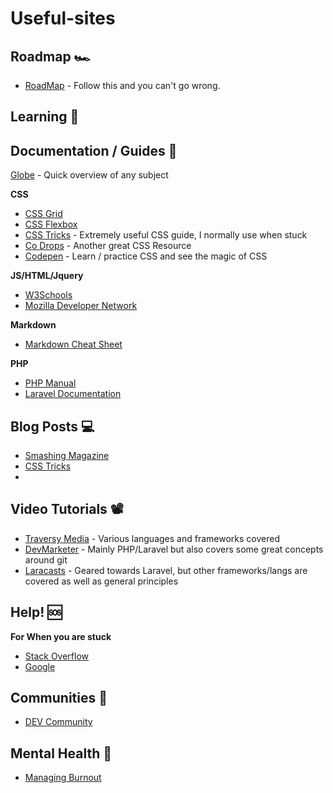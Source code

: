 # Useful-sites

## Roadmap 🏎️
- [RoadMap](https://roadmap.sh/backend) - Follow this and you can't go wrong.

## Learning 🤹

## Documentation / Guides 📂
[Globe](https://explorer.globe.engineer) - Quick overview of any subject

**CSS**
- [CSS Grid](http://cssgridgarden.com/)
- [CSS Flexbox](https://flexboxfroggy.com/)
- [CSS Tricks](https://css-tricks.com/) - Extremely useful CSS guide, I normally use when stuck
- [Co Drops](https://tympanus.net/codrops/css_reference/) - Another great CSS Resource
- [Codepen](https://codepen.io) - Learn / practice CSS and see the magic of CSS
 
**JS/HTML/Jquery**
- [W3Schools](https://www.w3schools.com/)
- [Mozilla Developer Network](https://developer.mozilla.org/en-US/)

**Markdown**
- [Markdown Cheat Sheet](https://www.markdownguide.org/cheat-sheet/)

**PHP**
- [PHP Manual](http://php.net/manual/en/index.php)
- [Laravel Documentation](https://laravel.com/docs/)

## Blog Posts 💻
- [Smashing Magazine](https://www.smashingmagazine.com/)
- [CSS Tricks](https://css-tricks.com/)
- 
## Video Tutorials 📽️
- [Traversy Media](https://www.youtube.com/user/TechGuyWeb) - Various languages and frameworks covered
- [DevMarketer](https://www.youtube.com/channel/UC6kwT7-jjZHHF1s7vCfg2CA) - Mainly PHP/Laravel but also covers some great concepts around git
- [Laracasts](https://laracasts.com) - Geared towards Laravel, but other frameworks/langs are covered as well as general principles

## Help! 🆘

**For When you are stuck**

- [Stack Overflow](https://stackoverflow.com/)
- [Google](https://google.com)

## Communities 🏢

- [DEV Community](https://dev.to/)

## Mental Health 🤒

- [Managing Burnout](https://www.turing.com/blog/international-programmers-day-ways-to-deal-with-programmer-burnout/)

